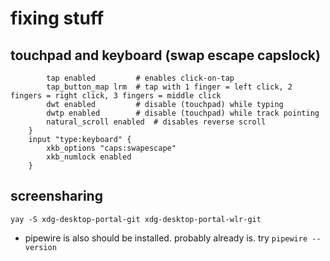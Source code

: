 fixing stuff
============

touchpad and keyboard (swap escape capslock)
---------------------------------------------------
``` input "type:touchpad" {
        tap enabled         # enables click-on-tap
        tap_button_map lrm  # tap with 1 finger = left click, 2 fingers = right click, 3 fingers = middle click
        dwt enabled         # disable (touchpad) while typing
        dwtp enabled        # disable (touchpad) while track pointing
        natural_scroll enabled  # disables reverse scroll
    }
    input "type:keyboard" {
        xkb_options "caps:swapescape"
        xkb_numlock enabled
    }
```

screensharing
--------------------
``` yay -S xdg-desktop-portal-git xdg-desktop-portal-wlr-git ```
* pipewire is also should be installed. probably already is. try ```pipewire --version```

